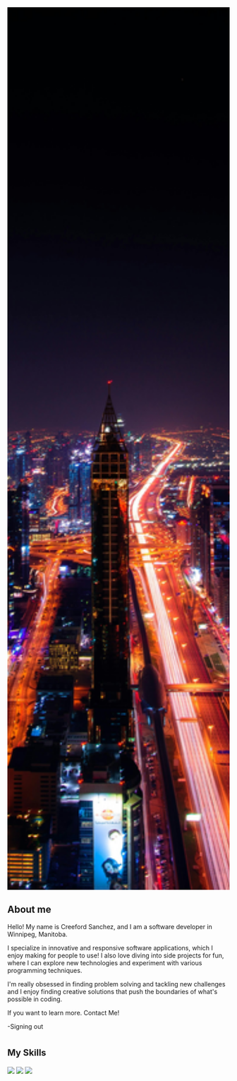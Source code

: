 
<img style="width: 100%; height: 50vh; object-fit: cover;" src="./pexels-pixabay-219692.jpg">
  
  
## About me


Hello! My name is Creeford Sanchez, and I am a software developer in Winnipeg, Manitoba. <br>

I specialize in innovative and responsive software applications, which I enjoy making for people to use! I also love diving into side projects for fun, where I can explore new technologies and experiment with various programming techniques. <br>

I'm really obsessed in finding problem solving and tackling new challenges and I enjoy finding creative solutions that push the boundaries of what's possible in coding. <br>

If you want to learn more. Contact Me!

-Signing out

<h1></h1>

<h3 style= "font-size: 20px;">My Skills</h3>
<img src="https://camo.githubusercontent.com/687bb02e07488be2060c701e8cc8eddf60f69de71af28682b15f2ee343956009/68747470733a2f2f696d672e736869656c64732e696f2f62616467652f636f64652d6a6176617363726970742d696e666f726d6174696f6e616c3f7374796c653d666f722d7468652d6261646765266c6f676f3d6a617661736372697074266c6f676f436f6c6f723d776869746526636f6c6f723d326161383839" data-canonical-src="https://img.shields.io/badge/code-javascript-informational?style=for-the-badge&amp;logo=javascript&amp;logoColor=white&amp;color=2aa889" style="max-width: 100%; display: inline;">
<img src="https://camo.githubusercontent.com/ac0e9ac2b85dabb7a726f61087d9916e84d66c382a1d7b152aa16601f905c221/68747470733a2f2f696d672e736869656c64732e696f2f62616467652f7765622d6373732d696e666f726d6174696f6e616c3f7374796c653d666f722d7468652d6261646765266c6f676f3d63737333266c6f676f436f6c6f723d776869746526636f6c6f723d326161383839" data-canonical-src="https://img.shields.io/badge/web-css-informational?style=for-the-badge&amp;logo=css3&amp;logoColor=white&amp;color=2aa889" style="max-width: 100%;display: inline;">

<img src="https://www.flaticon.com/free-icon/html-5_5968267?term=html&page=1&position=3&origin=search&related_id=5968267">
